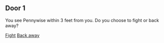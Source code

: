 ## Door 1
You see Pennywise within 3 feet from you. Do you choose to fight or back away?

[Fight](../fight.md) 
[Back away](../backaway.md)